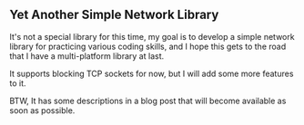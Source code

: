## Yet Another Simple Network Library

It's not a special library for this time, my goal is to develop a simple network library for practicing various coding skills, and I hope this gets to the road that I have a multi-platform library at last.

It supports blocking TCP sockets for now, but I will add some more features to it.

BTW, It has some descriptions in a blog post that will become available as soon as possible.